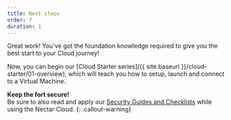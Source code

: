 ```yaml
---
title: Next steps
order: 7
duration: 1
---
```


Great work! You've got the foundation knowledge required to give you the best start to your Cloud journey!

Now, you can begin our [Cloud Starter series]({{ site.baseurl }}/cloud-starter/01-overview), which will teach you how to setup, launch and connect to a Virtual Machine.

**Keep the fort secure!**  
Be sure to also read and apply our [Security Guides and Checklists](https://support.ehelp.edu.au/support/solutions/folders/6000203455) while using the Nectar Cloud.
{: .callout-warning}